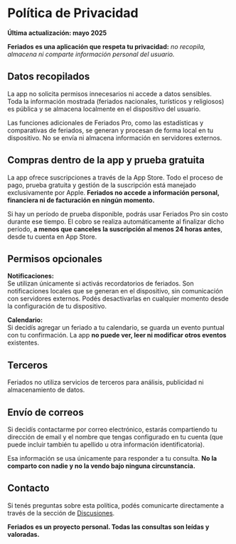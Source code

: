 # Política de Privacidad  
  
**Última actualización: mayo 2025**  
  
**Feriados es una aplicación que respeta tu privacidad:** *no recopila, almacena ni comparte información personal del usuario.*  
  
## Datos recopilados  
  
La app no solicita permisos innecesarios ni accede a datos sensibles.  
Toda la información mostrada (feriados nacionales, turísticos y religiosos) es pública y se almacena localmente en el dispositivo del usuario.  
  
Las funciones adicionales de Feriados Pro, como las estadísticas y comparativas de feriados, se generan y procesan de forma local en tu dispositivo. No se envía ni almacena información en servidores externos.  
  
## Compras dentro de la app y prueba gratuita  
  
La app ofrece suscripciones a través de la App Store. Todo el proceso de pago, prueba gratuita y gestión de la suscripción está manejado exclusivamente por Apple. **Feriados no accede a información personal, financiera ni de facturación en ningún momento.**  
  
Si hay un período de prueba disponible, podrás usar Feriados Pro sin costo durante ese tiempo. El cobro se realiza automáticamente al finalizar dicho período, **a menos que canceles la suscripción al menos 24 horas antes**, desde tu cuenta en App Store.  
  
## Permisos opcionales  
  
**Notificaciones:**  
Se utilizan únicamente si activás recordatorios de feriados. Son notificaciones locales que se generan en el dispositivo, sin comunicación con servidores externos. Podés desactivarlas en cualquier momento desde la configuración de tu dispositivo.  
  
**Calendario:**  
Si decidís agregar un feriado a tu calendario, se guarda un evento puntual con tu confirmación. La app **no puede ver, leer ni modificar otros eventos** existentes.  
  
## Terceros  
  
Feriados no utiliza servicios de terceros para análisis, publicidad ni almacenamiento de datos.  
  
## Envío de correos  
  
Si decidís contactarme por correo electrónico, estarás compartiendo tu dirección de email y el nombre que tengas configurado en tu cuenta (que puede incluir también tu apellido u otra información identificatoria).  
  
Esa información se usa únicamente para responder a tu consulta. **No la comparto con nadie y no la vendo bajo ninguna circunstancia.**  
  
## Contacto  
  
Si tenés preguntas sobre esta política, podés comunicarte directamente a través de la sección de [Discusiones](https://github.com/lucasditomase/feriados/discussions).  
  
**Feriados es un proyecto personal. Todas las consultas son leídas y valoradas.**  
